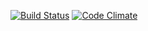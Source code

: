 [![Build Status](https://travis-ci.org/mluukkai/ratebeer-public.png)](https://travis-ci.org/ollivaan/Ratebeer)
[![Code Climate](https://codeclimate.com/github/mluukkai/ratebeer-public.png)](https://codeclimate.com/github/ollivaan/ratebeer-public)